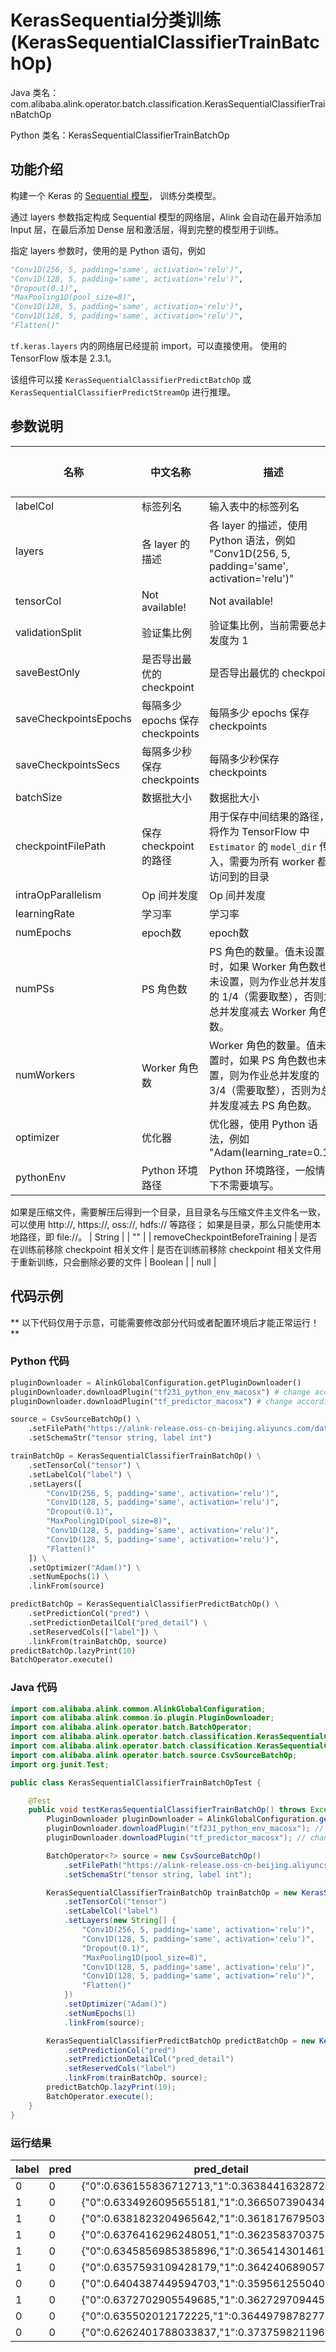 # KerasSequential分类训练 (KerasSequentialClassifierTrainBatchOp)
Java 类名：com.alibaba.alink.operator.batch.classification.KerasSequentialClassifierTrainBatchOp

Python 类名：KerasSequentialClassifierTrainBatchOp


## 功能介绍

构建一个 Keras 的 [Sequential 模型](https://www.tensorflow.org/versions/r2.3/api_docs/python/tf/keras/Sequential )，
训练分类模型。

通过 layers 参数指定构成 Sequential 模型的网络层，Alink 会自动在最开始添加 Input 层，在最后添加 Dense 层和激活层，得到完整的模型用于训练。

指定 layers 参数时，使用的是 Python 语句，例如
```python
"Conv1D(256, 5, padding='same', activation='relu')",
"Conv1D(128, 5, padding='same', activation='relu')",
"Dropout(0.1)",
"MaxPooling1D(pool_size=8)",
"Conv1D(128, 5, padding='same', activation='relu')",
"Conv1D(128, 5, padding='same', activation='relu')",
"Flatten()"
```
```tf.keras.layers``` 内的网络层已经提前 import，可以直接使用。
使用的 TensorFlow 版本是 2.3.1。

该组件可以接 ```KerasSequentialClassifierPredictBatchOp``` 或 ```KerasSequentialClassifierPredictStreamOp``` 进行推理。


## 参数说明

| 名称 | 中文名称 | 描述 | 类型 | 是否必须？ | 默认值 |
| --- | --- | --- | --- | --- | --- |
| labelCol | 标签列名 | 输入表中的标签列名 | String | ✓ |  |
| layers | 各 layer 的描述 | 各 layer 的描述，使用 Python 语法，例如 "Conv1D(256, 5, padding='same', activation='relu')" | String[] | ✓ |  |
| tensorCol | Not available! | Not available! | String | ✓ |  |
| validationSplit | 验证集比例 | 验证集比例，当前需要总并发度为 1 | Double |  | 0.0 |
| saveBestOnly | 是否导出最优的 checkpoint | 是否导出最优的 checkpoint | Boolean |  | false |
| saveCheckpointsEpochs | 每隔多少 epochs 保存 checkpoints | 每隔多少 epochs 保存 checkpoints | Double |  | 1.0 |
| saveCheckpointsSecs | 每隔多少秒保存 checkpoints | 每隔多少秒保存 checkpoints | Double |  |  |
| batchSize | 数据批大小 | 数据批大小 | Integer |  | 128 |
| checkpointFilePath | 保存 checkpoint 的路径 | 用于保存中间结果的路径，将作为 TensorFlow 中 `Estimator` 的 `model_dir` 传入，需要为所有 worker 都能访问到的目录 | String |  | null |
| intraOpParallelism | Op 间并发度 | Op 间并发度 | Integer |  | 4 |
| learningRate | 学习率 | 学习率 | Double |  | 0.001 |
| numEpochs | epoch数 | epoch数 | Integer |  | 10 |
| numPSs | PS 角色数 | PS 角色的数量。值未设置时，如果 Worker 角色数也未设置，则为作业总并发度的 1/4（需要取整），否则为总并发度减去 Worker 角色数。 | Integer |  | null |
| numWorkers | Worker 角色数 | Worker 角色的数量。值未设置时，如果 PS 角色数也未设置，则为作业总并发度的 3/4（需要取整），否则为总并发度减去 PS 角色数。 | Integer |  | null |
| optimizer | 优化器 | 优化器，使用 Python 语法，例如 "Adam(learning_rate=0.1)" | String |  | "Adam()" |
| pythonEnv | Python 环境路径 | Python 环境路径，一般情况下不需要填写。
 如果是压缩文件，需要解压后得到一个目录，且目录名与压缩文件主文件名一致，可以使用 http://, https://, oss://, hdfs:// 等路径；
 如果是目录，那么只能使用本地路径，即 file://。 | String |  | "" |
| removeCheckpointBeforeTraining | 是否在训练前移除 checkpoint 相关文件 | 是否在训练前移除 checkpoint 相关文件用于重新训练，只会删除必要的文件 | Boolean |  | null |


## 代码示例

** 以下代码仅用于示意，可能需要修改部分代码或者配置环境后才能正常运行！**

### Python 代码
```python
pluginDownloader = AlinkGlobalConfiguration.getPluginDownloader()
pluginDownloader.downloadPlugin("tf231_python_env_macosx") # change according to system type
pluginDownloader.downloadPlugin("tf_predictor_macosx") # change according to system type

source = CsvSourceBatchOp() \
    .setFilePath("https://alink-release.oss-cn-beijing.aliyuncs.com/data-files/random_tensor.csv") \
    .setSchemaStr("tensor string, label int")

trainBatchOp = KerasSequentialClassifierTrainBatchOp() \
    .setTensorCol("tensor") \
    .setLabelCol("label") \
    .setLayers([
        "Conv1D(256, 5, padding='same', activation='relu')",
        "Conv1D(128, 5, padding='same', activation='relu')",
        "Dropout(0.1)",
        "MaxPooling1D(pool_size=8)",
        "Conv1D(128, 5, padding='same', activation='relu')",
        "Conv1D(128, 5, padding='same', activation='relu')",
        "Flatten()"
    ]) \
    .setOptimizer("Adam()") \
    .setNumEpochs(1) \
    .linkFrom(source)

predictBatchOp = KerasSequentialClassifierPredictBatchOp() \
    .setPredictionCol("pred") \
    .setPredictionDetailCol("pred_detail") \
    .setReservedCols(["label"]) \
    .linkFrom(trainBatchOp, source)
predictBatchOp.lazyPrint(10)
BatchOperator.execute()
```

### Java 代码
```java
import com.alibaba.alink.common.AlinkGlobalConfiguration;
import com.alibaba.alink.common.io.plugin.PluginDownloader;
import com.alibaba.alink.operator.batch.BatchOperator;
import com.alibaba.alink.operator.batch.classification.KerasSequentialClassifierPredictBatchOp;
import com.alibaba.alink.operator.batch.classification.KerasSequentialClassifierTrainBatchOp;
import com.alibaba.alink.operator.batch.source.CsvSourceBatchOp;
import org.junit.Test;

public class KerasSequentialClassifierTrainBatchOpTest {

	@Test
	public void testKerasSequentialClassifierTrainBatchOp() throws Exception {
		PluginDownloader pluginDownloader = AlinkGlobalConfiguration.getPluginDownloader();
		pluginDownloader.downloadPlugin("tf231_python_env_macosx"); // change according to system type
		pluginDownloader.downloadPlugin("tf_predictor_macosx"); // change according to system type

		BatchOperator<?> source = new CsvSourceBatchOp()
			.setFilePath("https://alink-release.oss-cn-beijing.aliyuncs.com/data-files/random_tensor.csv")
			.setSchemaStr("tensor string, label int");

		KerasSequentialClassifierTrainBatchOp trainBatchOp = new KerasSequentialClassifierTrainBatchOp()
			.setTensorCol("tensor")
			.setLabelCol("label")
			.setLayers(new String[] {
				"Conv1D(256, 5, padding='same', activation='relu')",
				"Conv1D(128, 5, padding='same', activation='relu')",
				"Dropout(0.1)",
				"MaxPooling1D(pool_size=8)",
				"Conv1D(128, 5, padding='same', activation='relu')",
				"Conv1D(128, 5, padding='same', activation='relu')",
				"Flatten()"
			})
			.setOptimizer("Adam()")
			.setNumEpochs(1)
			.linkFrom(source);

		KerasSequentialClassifierPredictBatchOp predictBatchOp = new KerasSequentialClassifierPredictBatchOp()
			.setPredictionCol("pred")
			.setPredictionDetailCol("pred_detail")
			.setReservedCols("label")
			.linkFrom(trainBatchOp, source);
		predictBatchOp.lazyPrint(10);
		BatchOperator.execute();
	}
}
```

### 运行结果

label|pred|pred_detail
-----|----|-----------
0|0|{"0":0.636155836712713,"1":0.36384416328728697}
1|0|{"0":0.6334926095655181,"1":0.3665073904344819}
1|0|{"0":0.6381823204965642,"1":0.3618176795034358}
1|0|{"0":0.6376416296248051,"1":0.362358370375195}
1|0|{"0":0.6345856985385896,"1":0.36541430146141035}
1|0|{"0":0.6357593109428179,"1":0.364240689057182}
0|0|{"0":0.6404387449594703,"1":0.3595612550405296}
1|0|{"0":0.6372702905549685,"1":0.36272970944503136}
0|0|{"0":0.635502012172225,"1":0.36449798782777487}
0|0|{"0":0.6262401788033837,"1":0.37375982119661644}
